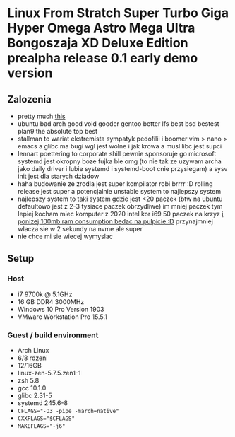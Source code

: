 # Linux From Stratch Super Turbo Giga Hyper Omega Astro Mega Ultra Bongoszaja XD Deluxe Edition prealpha release 0.1 early demo version

## Zalozenia
- pretty much [this](http://archive.is/zI5l0)
- ubuntu bad arch good void gooder gentoo better lfs best bsd bestest plan9 the absolute top best
- stallman to wariat ekstremista sympatyk pedofilii i boomer vim > nano > emacs a glibc ma bugi wgl jest wolne i jak krowa a musl libc jest supci
- lennart poettering to corporate shill pewnie sponsoruje go microsoft systemd jest okropny boze fujka ble omg (to nie tak ze uzywam archa jako daily driver i lubie systemd i systemd-boot cnie przysiegam) a sysv init jest dla starych dziadow
- haha budowanie ze zrodla jest super kompilator robi brrrr :D rolling release jest super a potencjalnie unstable system to najlepszy system
- najlepszy system to taki system gdzie jest <20 paczek (btw na ubuntu defaultowo jest z 2-3 tysiace paczek obrzydliwe) im mniej paczek tym lepiej kocham miec komputer z 2020 intel kor i69 50 paczek na krzyz [i ponizej 100mb ram consumption bedac na pulpicie :D](https://www.wykop.pl/cdn/c3201142/comment_rKQ6nslA6spAbP6l2a9Nu1BFP8ihzHX3,w400.jpg) przynajmniej wlacza sie w 2 sekundy na nvme ale super
- nie chce mi sie wiecej wymyslac

## Setup
### Host
- i7 9700k @ 5.1GHz
- 16 GB DDR4 3000MHz
- Windows 10 Pro Version 1903
- VMware Workstation Pro 15.5.1

### Guest / build environment
- Arch Linux
- 6/8 rdzeni
- 12/16GB
- linux-zen-5.7.5.zen1-1
- zsh 5.8
- gcc 10.1.0
- glibc 2.31-5
- systemd 245.6-8
- ```CFLAGS="-O3 -pipe -march=native"```
- ```CXXFLAGS="$CFLAGS"```
- ```MAKEFLAGS="-j6"```
